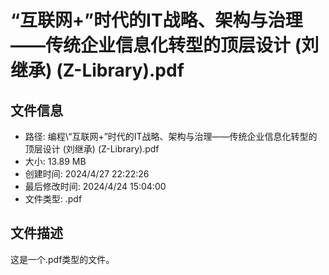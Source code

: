 ﻿# “互联网+”时代的IT战略、架构与治理——传统企业信息化转型的顶层设计 (刘继承) (Z-Library).pdf

## 文件信息
- 路径: 编程\“互联网+”时代的IT战略、架构与治理——传统企业信息化转型的顶层设计 (刘继承) (Z-Library).pdf
- 大小: 13.89 MB
- 创建时间: 2024/4/27 22:22:26
- 最后修改时间: 2024/4/24 15:04:00
- 文件类型: .pdf

## 文件描述
这是一个.pdf类型的文件。

